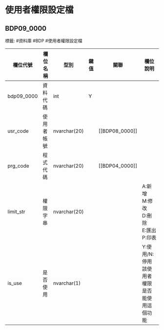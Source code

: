 # 使用者權限設定檔
## BDP09_0000 
標籤: #資料庫 #BDP #使用者權限設定檔

| 欄位代號        | 欄位名稱  | 型別           | 鍵值          | 關聯                                       | 欄位說明                             |
| ----------- | ----- | ------------ | ----------- | ---------------------------------------- | -------------------------------- |
| bdp09\_0000 | 資料代碼  | int        | Y           |                                          |                                  |
| usr\_code   | 使用者帳號 | nvarchar(20) |			  | [[BDP08_0000]] |                                          |
| prg\_code   | 程式代碼  | nvarchar(20) | 			   | [[BDP04_0000]] |                                          |
| limit\_str  | 權限字串  | nvarchar(20) |            |												 | A:新增<br>M:修改<br>D:刪除<br>E:匯出<br>P:印表<br> |
| is\_use     | 是否使用  | nvarchar(1)  |             |                                          | Y:使用/N:停用<br>該使用者權限是否能使用這個功能<br> |